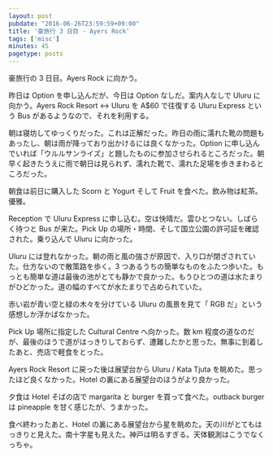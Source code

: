 ```yaml
---
layout: post
pubdate: "2016-06-26T23:59:59+09:00"
title: '豪旅行 3 日目 - Ayers Rock'
tags: ['misc']
minutes: 45
pagetype: posts
---
```

豪旅行の 3 日目。Ayers Rock に向かう。

昨日は Option を申し込んだが、今日は Option なしだ。案内人なしで Uluru に向かう。Ayers Rock Resort <-> Uluru を A$60 で往復する Uluru Express という Bus があるようなので、それを利用する。

朝は寝坊してゆっくりだった。これは正解だった。昨日の雨に濡れた靴の問題もあったし、朝は雨が降っており出かけるには良くなかった。Option に申し込んでいれば「ウルルサンライズ」と題したものに参加させられるところだった。朝早く起きたうえに雨で朝日は見られず、濡れた靴で、濡れた足場を歩きまわるところだった。

朝食は前日に購入した Scorn と Yogurt そして Fruit を食べた。飲み物は紅茶。優雅。

Reception で Uluru Express に申し込む。空は快晴だ。雲ひとつない。しばらく待つと Bus が来た。Pick Up の場所・時間、そして国立公園の許可証を確認された。乗り込んで Uluru に向かった。

Uluru には登れなかった。朝の雨と風の強さが原因で、入り口が閉ざされていた。仕方ないので散策路を歩く。3 つあるうちの簡単なものをふたつ歩いた。もっとも簡単な道は最後の池がとても静かで良かった。もうひとつの道は水たまりがひどかった。道の幅のすべてが水たまりで占められていた。

赤い岩が青い空と緑の木々を分けている Uluru の風景を見て「 RGB だ」という感想しか浮かばなかった。

Pick Up 場所に指定した Cultural Centre へ向かった。数 km 程度の道なのだが、最後のほうで道がはっきりしておらず、遭難したかと思った。無事に到着したあと、売店で軽食をとった。

Ayers Rock Resort に戻った後は展望台から Uluru / Kata Tjuta を眺めた。思ったほど良くなかった。Hotel の裏にある展望台のほうがより良かった。

夕食は Hotel そばの店で margarita と burger を買って食べた。outback burger は pineapple を甘く感じたが、うまかった。

食べ終わったあと、Hotel の裏にある展望台から星を眺めた。天の川がとてもはっきりと見えた。南十字星も見えた。神戸は明るすぎる。天体観測はこうでなくっちゃ。
